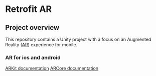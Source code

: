 # Retrofit AR

## Project overview

This repository contains a Unity project with a focus on an Augmented Reality ([AR](#ar)) experience for mobile.

### AR for ios and android

[ARKit documentation](https://docs.unity3d.com/Packages/com.unity.xr.arkit@2.1/manual/index.html)
[ARCore documentation](https://docs.unity3d.com/Packages/com.unity.xr.arcore@2.1/manual/index.html)
